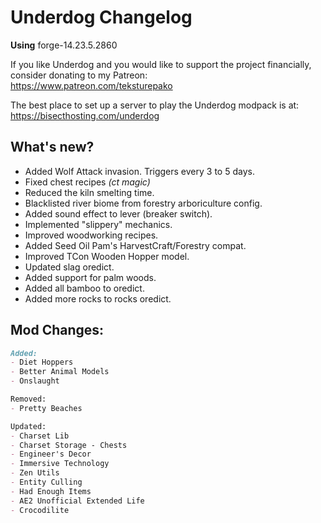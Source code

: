 # Underdog Changelog
**Using** forge-14.23.5.2860

If you like Underdog and you would like to support the project financially, consider donating to my Patreon: \
https://www.patreon.com/teksturepako

The best place to set up a server to play the Underdog modpack is at: \
https://bisecthosting.com/underdog

## What's new?
- Added Wolf Attack invasion. Triggers every 3 to 5 days.
- Fixed chest recipes _(ct magic)_
- Reduced the kiln smelting time.
- Blacklisted river biome from forestry arboriculture config.
- Added sound effect to lever (breaker switch).
- Implemented "slippery" mechanics.
- Improved woodworking recipes.
- Added Seed Oil Pam's HarvestCraft/Forestry compat.
- Improved TCon Wooden Hopper model.
- Updated slag oredict.
- Added support for palm woods.
- Added all bamboo to oredict.
- Added more rocks to rocks oredict.

## Mod Changes:
```markdown
Added:
- Diet Hoppers
- Better Animal Models
- Onslaught

Removed:
- Pretty Beaches

Updated:
- Charset Lib
- Charset Storage - Chests
- Engineer's Decor
- Immersive Technology
- Zen Utils
- Entity Culling
- Had Enough Items
- AE2 Unofficial Extended Life
- Crocodilite
```
